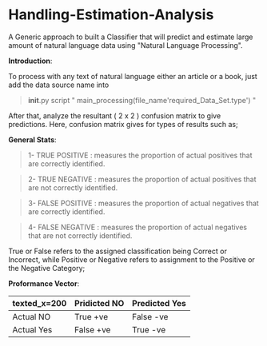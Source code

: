 # Handling-Estimation-Analysis

A Generic approach to built a Classifier that will predict and estimate large amount of natural language data using "Natural Language Processing".

__Introduction__:

To process with any text of natural language either an article or a book, just add the data source name into

> __init__.py script " main_processing(file_name'required_Data_Set.type') "


After that, analyze the resultant ( 2 x 2 ) confusion matrix to give predictions. Here, confusion matrix gives for types of results
such as;


__General Stats__:


> 1- TRUE POSITIVE : measures the proportion of actual positives that are correctly identified.

> 2- TRUE NEGATIVE : measures the proportion of actual positives that are not correctly identified.

> 3- FALSE POSITIVE : measures the proportion of actual negatives that are correctly identified.

> 4- FALSE NEGATIVE : measures the proportion of actual negatives that are not correctly identified.


True or False refers to the assigned classification being Correct or Incorrect, while Positive or Negative refers to assignment to the Positive or the Negative Category;


__Proformance Vector__:


__texted_x=200__  |  __Pridicted NO__ |   __Predicted Yes__
--------------|---------------|----------------
Actual NO     |  True +ve     |   False -ve
Actual Yes    |  False +ve    |   True -ve
